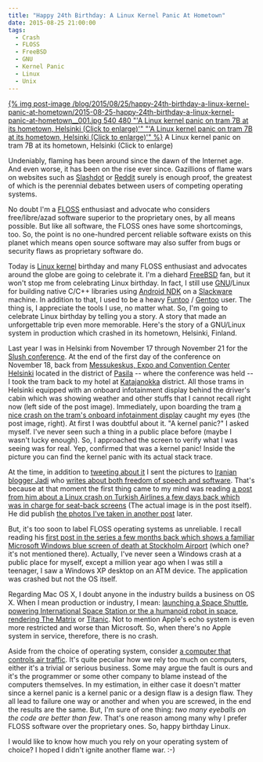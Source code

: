 ```yaml
---
title: "Happy 24th Birthday: A Linux Kernel Panic At Hometown"
date: 2015-08-25 21:00:00
tags:
  - Crash
  - FLOSS
  - FreeBSD
  - GNU
  - Kernel Panic
  - Linux
  - Unix
---
```


[{% img post-image /blog/2015/08/25/happy-24th-birthday-a-linux-kernel-panic-at-hometown/2015-08-25-happy-24th-birthday-a-linux-kernel-panic-at-hometown__001.jpg 540 480 "'A Linux kernel panic on tram 7B at its hometown, Helsinki (Click to enlarge)'" "'A Linux kernel panic on tram 7B at its hometown, Helsinki (Click to enlarge)'" %}](/blog/2015/08/25/happy-24th-birthday-a-linux-kernel-panic-at-hometown/2015-08-25-happy-24th-birthday-a-linux-kernel-panic-at-hometown__001_hq.jpg)
<span class="post-image-title">A Linux kernel panic on tram 7B at its hometown, Helsinki (Click to enlarge)</span>

Undeniably, flaming has been around since the dawn of the Internet age. And even worse, it has been on the rise ever since. Gazillions of flame wars on websites such as [Slashdot](http://slashdot.org) or [Reddit](https://www.reddit.com/) surely is enough proof, the greatest of which is the perennial debates between users of competing operating systems. 

No doubt I'm a [FLOSS](https://en.wikipedia.org/wiki/Free_and_open-source_software) enthusiast and advocate who considers free/libre/azad software superior to the proprietary ones, by all means possible. But like all software, the FLOSS ones have some shortcomings, too. So, the point is no one-hundred percent reliable software exists on this planet which means open source software may also suffer from bugs or security flaws as proprietary software do.

Today is [Linux kernel](https://www.kernel.org/) birthday and many FLOSS enthusiast and advocates around the globe are going to celebrate it. I'm a diehard [FreeBSD](https://www.freebsd.org/) fan, but it won't stop me from celebrating Linux birthday. In fact, I still use [GNU](https://www.gnu.org/home.en.html)/Linux for building native C/C++ libraries using [Android NDK](https://developer.android.com/tools/sdk/ndk/) on a [Slackware](http://www.slackware.com/) machine. In addition to that, I used to be a heavy [Funtoo](http://www.funtoo.org/) / [Gentoo](https://www.gentoo.org/) user. The thing is, I appreciate the tools I use, no matter what. So, I'm going to celebrate Linux birthday by telling you a story. A story that made an unforgettable trip even more memorable. Here's the story of a GNU/Linux system in production which crashed in its hometown, Helsinki, Finland.

<!-- more -->

Last year I was in Helsinki from November 17 through November 21 for the [Slush conference](http://www.slush.org/). At the end of the first day of the conference on November 18, back from [Messukeskus, Expo and Convention Center Helsinki](http://www.messukeskus.com/en/) located in the district of [Pasila](https://en.wikipedia.org/wiki/Pasila) -- where the conference was held -- I took the tram back to my hotel at [Katajanokka](https://en.wikipedia.org/wiki/Katajanokka) district. All those trams in Helsinki equipped with an onboard infotainment display behind the driver's cabin which was showing weather and other stuffs that I cannot recall right now (left side of the post image). Immediately, upon boarding the tram [a nice crash on the tram's onboard infotainment display](https://twitter.com/NuLL3rr0r/status/534796458546196480/photo/1) caught my eyes (the post image, right). At first I was doubtful about it. "A kernel panic?" I asked myself. I've never seen such a thing in a public place before (maybe I wasn't lucky enough). So, I approached the screen to verify what I was seeing was for real. Yep, confirmed that was a kernel panic! Inside the picture you can find the kernel panic with its actual stack trace.

At the time, in addition to [tweeting about it](https://twitter.com/NuLL3rr0r/status/534796458546196480/photo/1) I sent the pictures to [Iranian blogger Jadi](https://twitter.com/jadi) who [writes about both freedom of speech and software](https://twitter.com/radiojadi). That's because at that moment the first thing came to my mind was reading [a post from him about a Linux crash on Turkish Airlines a few days back which was in charge for seat-back screens](http://jadi.net/2014/11/linux-crash/) (The actual image is in the post itself). He did publish [the photos I've taken in another post](http://jadi.net/2014/11/linux-crash-2/) later.

But, it's too soon to label FLOSS operating systems as unreliable. I recall reading his [first post in the series a few months back which shows a familiar Microsoft Windows blue screen of death at Stockholm Airport](http://jadi.net/2014/08/stockholm-windows-crash/) (which one? it's not mentioned there). Actually, I've never seen a Windows crash at a public place for myself, except a million year ago when I was still a teenager, I saw a Windows XP desktop on an ATM device. The application was crashed but not the OS itself.

Regarding Mac OS X, I doubt anyone in the industry builds a business on OS X. When I mean production or industry, I mean: [launching a Space Shuttle](http://www.linuxjournal.com/article/2186), [powering International Space Station or the a humanoid robot in space](http://www.extremetech.com/extreme/155392-international-space-station-switches-from-windows-to-linux-for-improved-reliability), [rendering The Matrix](https://www.freebsd.org/news/press-rel-1.html) or [Titanic](http://www.linuxjournal.com/article/2494). Not to mention Apple's echo system is even more restricted and worse than Microsoft. So, when there's no Apple system in service, therefore, there is no crash.

Aside from the choice of operating system, consider [a computer that controls air traffic](http://www.reuters.com/article/2014/05/12/us-airtraffic-bug-exclusive-idUSBREA4B02320140512). It's quite peculiar how we rely too much on computers, either it's a trivial or serious business. Some may argue the fault is ours and it's the programmer or some other company to blame instead of the computers themselves. In my estimation, in either case it doesn't matter since a kernel panic is a kernel panic or a design flaw is a design flaw. They all lead to failure one way or another and when you are screwed, in the end the results are the same. But, I'm sure of one thing: _two many eyeballs on the code are better than few_. That's one reason among many why I prefer FLOSS software over the proprietary ones. So, happy birthday Linux.

I would like to know how much you rely on your operating system of choice? I hoped I didn't ignite another flame war. :-)

